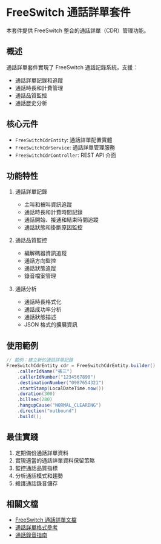 # FreeSwitch 通話詳單套件

本套件提供 FreeSwitch 整合的通話詳單（CDR）管理功能。

## 概述
通話詳單套件實現了 FreeSwitch 通話記錄系統，支援：
- 通話詳單記錄和追蹤
- 通話時長和計費管理
- 通話品質監控
- 通話歷史分析

## 核心元件
- `FreeSwitchCdrEntity`: 通話詳單配置實體
- `FreeSwitchCdrService`: 通話詳單管理服務
- `FreeSwitchCdrController`: REST API 介面

## 功能特性
1. 通話詳單記錄
   - 主叫和被叫資訊追蹤
   - 通話時長和計費時間記錄
   - 通話開始、接通和結束時間追蹤
   - 通話狀態和掛斷原因監控

2. 通話品質監控
   - 編解碼器資訊追蹤
   - 通話方向監控
   - 通話狀態追蹤
   - 錄音檔案管理

3. 通話分析
   - 通話時長格式化
   - 通話成功率分析
   - 通話狀態描述
   - JSON 格式的擴展資訊

## 使用範例
```java
// 範例：建立新的通話詳單記錄
FreeSwitchCdrEntity cdr = FreeSwitchCdrEntity.builder()
    .callerIdName("張三")
    .callerIdNumber("1234567890")
    .destinationNumber("0987654321")
    .startStamp(LocalDateTime.now())
    .duration(300)
    .billsec(280)
    .hangupCause("NORMAL_CLEARING")
    .direction("outbound")
    .build();
```

## 最佳實踐
1. 定期備份通話詳單資料
2. 實現適當的通話詳單資料保留策略
3. 監控通話品質指標
4. 分析通話模式和趨勢
5. 維護通話錄音儲存

## 相關文檔
- [FreeSwitch 通話詳單文檔](https://freeswitch.org/confluence/display/FREESWITCH/XML+CDR)
- [通話詳單格式參考](https://freeswitch.org/confluence/display/FREESWITCH/XML+CDR+Format)
- [通話錄音指南](https://freeswitch.org/confluence/display/FREESWITCH/Recording) 